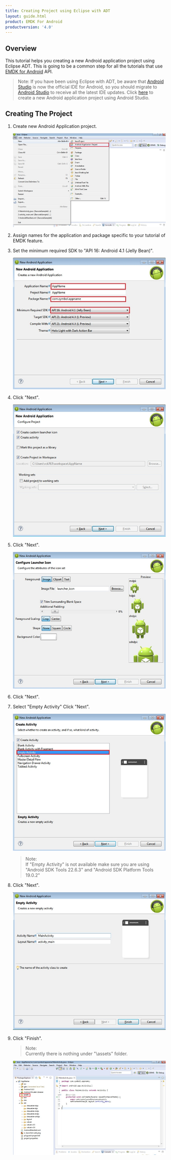 ```yaml
---
title: Creating Project using Eclipse with ADT
layout: guide.html
product: EMDK For Android
productversion: '4.0'
---
```

## Overview

This tutorial helps you creating a new Android application project using Eclipse ADT. This is going to be a common step for all the tutorials that use [EMDK for Android](https://developer.motorolasolutions.com/community/android/emdk) API.

> Note:
> If you have been using Eclipse with ADT, be aware that [Android Studio](http://developer.android.com/sdk/index.html) is now the official IDE for Android, so you should migrate to [Android Studio](http://developer.android.com/sdk/index.html) to receive all the latest IDE updates. Click [here](/emdk-for-android/4-0/tutorial/tutCreateProjectAndroidStudio) to create a new Android application project using Android Studio.


## Creating The Project
1.  Create new Android Application project.
  
    ![img](../../images/CreatingProjectEclipseIDEImages/create_new_app.jpg)

2.  Assign names for the application and package specific to your tutorial of EMDK feature.
 
3.  Set the minimum required SDK to "API 16: Android 4.1 (Jelly Bean)".
  
    ![img](../../images/CreatingProjectEclipseIDEImages/set_app_name.jpg)

4.  Click "Next".
  
    ![img](../../images/CreatingProjectEclipseIDEImages/configure_project.jpg)
  
5.  Click "Next".
  
    ![img](../../images/CreatingProjectEclipseIDEImages/configure_launcher_icon.jpg)
  
6.  Click "Next".  

7.  Select "Empty Activity" Click "Next".  

    ![img](../../images/CreatingProjectEclipseIDEImages/create_activity.jpg)  

    >Note:  
    >If "Empty Activity" is not available make sure you are using "Android SDK Tools 22.6.3" and "Android SDK Platform Tools 19.0.2"

7.  Click "Next".  

    ![img](../../images/CreatingProjectEclipseIDEImages/empty_activity.jpg)
  
8.  Click "Finish".

    >Note:  
    >Currently there is nothing under "\assets" folder.  
    
    ![img](../../images/CreatingProjectEclipseIDEImages/main_activity.jpg)














